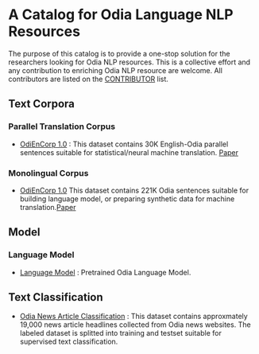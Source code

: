 # A Catalog for Odia Language NLP Resources
The purpose of this catalog is to provide a one-stop solution for the researchers looking for Odia NLP resources. This is a collective effort and any contribution to enriching Odia NLP resource are welcome. All contributors are listed on the <a href="https://github.com/shantipriyap/Odia-NLP-Resource-Catalog/blob/master/CONTRIBUTORS.md">CONTRIBUTOR</a> list. 

## Text Corpora

### Parallel Translation Corpus
* <a href="https://lindat.mff.cuni.cz/repository/xmlui/handle/11234/1-2879">OdiEnCorp 1.0</a> : This dataset contains 30K English-Odia parallel sentences suitable for statistical/neural machine translation. <a href="https://link.springer.com/chapter/10.1007/978-981-13-9282-5_47">Paper</a> 

### Monolingual Corpus
* <a href="https://lindat.mff.cuni.cz/repository/xmlui/handle/11234/1-2879">OdiEnCorp 1.0</a> This dataset contains 221K Odia sentences suitable for building language model, or preparing synthetic data for machine translation.<a href="https://link.springer.com/chapter/10.1007/978-981-13-9282-5_47">Paper</a> 

## Model

### Language Model

* <a href="https://github.com/goru001/nlp-for-odia">Language Model</a> : Pretrained Odia Language Model. 

## Text Classification

* <a href="https://www.kaggle.com/disisbig/odia-news-dataset">Odia News Article Classification</a> : This dataset contains approxmately 19,000 news article headlines collected from Odia news websites. The labeled dataset is splitted into training and testset suitable for supervised text classification.   


